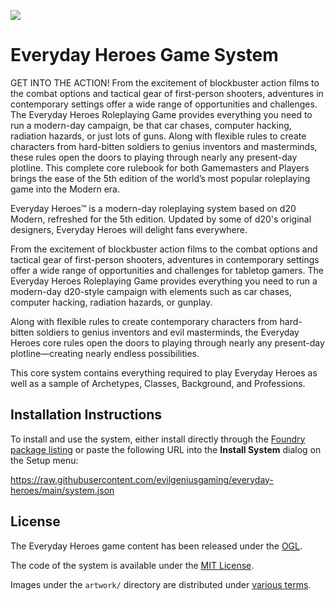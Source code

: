 ![](https://github.com/evilgeniusgaming/everyday-heroes/blob/main/artwork/hero.jpg?raw=true)

# Everyday Heroes Game System

GET INTO THE ACTION! From the excitement of blockbuster action films to the combat options and tactical gear of first-person shooters, adventures in contemporary settings offer a wide range of opportunities and challenges. The Everyday Heroes Roleplaying Game provides everything you need to run a modern-day campaign, be that car chases, computer hacking, radiation hazards, or just lots of guns. Along with flexible rules to create characters from hard-bitten soldiers to genius inventors and masterminds, these rules open the doors to playing through nearly any present-day plotline. This complete core rulebook for both Gamemasters and Players brings the ease of the 5th edition of the world’s most popular roleplaying game into the Modern era.

Everyday Heroes™ is a modern-day roleplaying system based on d20 Modern, refreshed for the 5th edition. Updated by some of d20's original designers, Everyday Heroes will delight fans everywhere.

From the excitement of blockbuster action films to the combat options and tactical gear of first-person shooters, adventures in contemporary settings offer a wide range of opportunities and challenges for tabletop gamers. The Everyday Heroes Roleplaying Game provides everything you need to run a modern-day d20-style campaign with elements such as car chases, computer hacking, radiation hazards, or gunplay.

Along with flexible rules to create contemporary characters from hard-bitten soldiers to genius inventors and evil masterminds, the Everyday Heroes core rules open the doors to playing through nearly any present-day plotline—creating nearly endless possibilities.

This core system contains everything required to play Everyday Heroes as well as a sample of Archetypes, Classes, Background, and Professions.

## Installation Instructions

To install and use the system, either install directly through the [Foundry package listing](https://foundryvtt.com/packages/everyday-heroes) or paste the following URL into the **Install System** dialog on the Setup menu:

https://raw.githubusercontent.com/evilgeniusgaming/everyday-heroes/main/system.json

## License

The Everyday Heroes game content has been released under the [OGL](https://github.com/evilgeniusgaming/everyday-heroes/blob/main/OGL.md).

The code of the system is available under the [MIT License](https://github.com/evilgeniusgaming/everyday-heroes/blob/main/LICENSE).

Images under the `artwork/` directory are distributed under [various terms](https://github.com/evilgeniusgaming/everyday-heroes/blob/main/artwork/LICENSE).
